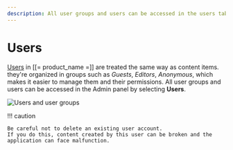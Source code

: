 ```yaml
---
description: All user groups and users can be accessed in the users tab.
---
```


# Users

[Users](users.md) in [[= product_name =]] are treated the same way as content items.
they're organized in groups such as *Guests*, *Editors*, *Anonymous*,
which makes it easier to manage them and their permissions.
All user groups and users can be accessed in the Admin panel by selecting **Users**.

![Users and user groups](admin_panel_users.png "Users and user groups")

!!! caution

    Be careful not to delete an existing user account.
    If you do this, content created by this user can be broken and the application can face malfunction.
